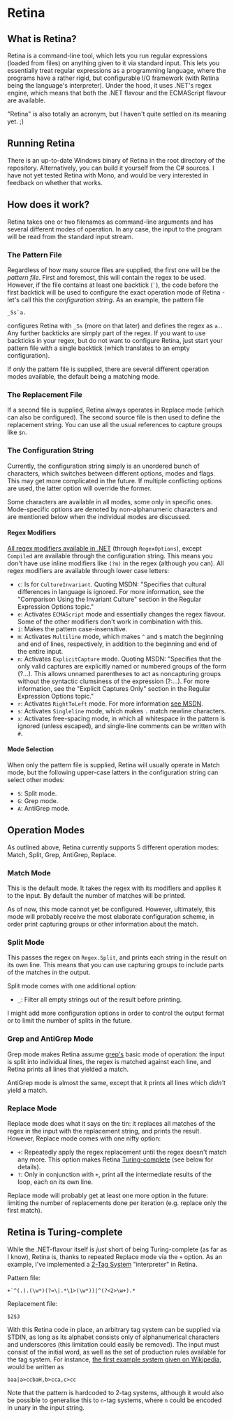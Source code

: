 # Retina

## What is Retina?

Retina is a command-line tool, which lets you run regular expressions (loaded from files) on anything given to it via standard input. This lets you essentially treat regular expressions as a programming language, where the programs have a rather rigid, but configurable I/O framework (with Retina being the language's interpreter). Under the hood, it uses .NET's regex engine, which means that both the .NET flavour and the ECMAScript flavour are available.

"Retina" is also totally an acronym, but I haven't quite settled on its meaning yet. ;)

## Running Retina

There is an up-to-date Windows binary of Retina in the root directory of the repository. Alternatively, you can build it yourself from the C# sources. I have not yet tested Retina with Mono, and would be very interested in feedback on whether that works.

## How does it work?

Retina takes one or two filenames as command-line arguments and has several different modes of operation. In any case, the input to the program will be read from the standard input stream.

### The Pattern File

Regardless of how many source files are supplied, the first one will be the *pattern file*. First and foremost, this will contain the regex to be used. However, if the file contains at least one backtick (`` ` ``), the code before the first backtick will be used to configure the exact operation mode of Retina - let's call this the *configuration string*. As an example, the pattern file

    _Ss`a.

configures Retina with `_Ss` (more on that later) and defines the regex as `a.`. Any further backticks are simply part of the regex. If you want to use backticks in your regex, but do not want to configure Retina, just start your pattern file with a single backtick (which translates to an empty configuration).

If *only* the pattern file is supplied, there are several different operation modes available, the default being a matching mode.

### The Replacement File

If a second file is supplied, Retina always operates in Replace mode (which can also be configured). The second source file is then used to define the replacement string. You can use all the usual references to capture groups like `$n`.

### The Configuration String

Currently, the configuration string simply is an unordered bunch of characters, which switches between different options, modes and flags. This may get more complicated in the future. If multiple conflicting options are used, the latter option will override the former.

Some characters are available in all modes, some only in specific ones. Mode-specific options are denoted by non-alphanumeric characters and are mentioned below when the individual modes are discussed.

#### Regex Modifiers

[All regex modifiers available in .NET](https://msdn.microsoft.com/en-us/library/system.text.regularexpressions.regexoptions%28v=vs.110%29.aspx) (through `RegexOptions`), except `Compiled` are available through the configuration string. This means you don't have use inline modifiers like `(?m)` in the regex (although you can). All regex modifiers are available through lower case letters:

- `c`: Is for `CultureInvariant`. Quoting MSDN: "Specifies that cultural differences in language is ignored. For more information, see the "Comparison Using the Invariant Culture" section in the Regular Expression Options topic."
- `e`: Activates `ECMAScript` mode and essentially changes the regex flavour. Some of the other modifiers don't work in combination with this.
- `i`: Makes the pattern case-insensitive.
- `m`: Activates `Multiline` mode, which makes `^` and `$` match the beginning and end of lines, respectively, in addition to the beginning and end of the entire input.
- `n`: Activates `ExplicitCapture` mode. Quoting MSDN: "Specifies that the only valid captures are explicitly named or numbered groups of the form (?<name>…). This allows unnamed parentheses to act as noncapturing groups without the syntactic clumsiness of the expression (?:…). For more information, see the "Explicit Captures Only" section in the Regular Expression Options topic."
- `r`: Activates `RightToLeft` mode. For more information [see MSDN](https://msdn.microsoft.com/en-us/library/yd1hzczs(v=vs.110).aspx#RightToLeft).
- `s`: Activates `Singleline` mode, which makes `.` match newline characters.
- `x`: Activates free-spacing mode, in which all whitespace in the pattern is ignored (unless escaped), and single-line comments can be written with `#`.


#### Mode Selection

When only the pattern file is supplied, Retina will usually operate in Match mode, but the following upper-case latters in the configuration string can select other modes:

- `S`: Split mode.
- `G`: Grep mode.
- `A`: AntiGrep mode.

## Operation Modes

As outlined above, Retina currently supports 5 different operation modes: Match, Split, Grep, AntiGrep, Replace.

### Match Mode

This is the default mode. It takes the regex with its modifiers and applies it to the input. By default the number of matches will be printed.

As of now, this mode cannot yet be configured. However, ultimately, this mode will probably receive the most elaborate configuration scheme, in order print capturing groups or other information about the match.

### Split Mode

This passes the regex on `Regex.Split`, and prints each string in the result on its own line. This means that you can use capturing groups to include parts of the matches in the output.

Split mode comes with one additional option:

- `_`: Filter all empty strings out of the result before printing.

I might add more configuration options in order to control the output format or to limit the number of splits in the future.

### Grep and AntiGrep Mode

Grep mode makes Retina assume [grep's](http://en.wikipedia.org/wiki/Grep) basic mode of operation: the input is split into individual lines, the regex is matched against each line, and Retina prints all lines that yielded a match.

AntiGrep mode is almost the same, except that it prints all lines which *didn't* yield a match.

### Replace Mode

Replace mode does what it says on the tin: it replaces all matches of the regex in the input with the replacement string, and prints the result. However, Replace mode comes with one nifty option:

- `+`: Repeatedly apply the regex replacement until the regex doesn't match any more. This option makes Retina [Turing-complete](http://en.wikipedia.org/wiki/Turing_completeness) (see below for details).
- `?`: Only in conjunction with `+`, print all the intermediate results of the loop, each on its own line.

Replace mode will probably get at least one more option in the future: limiting the number of replacements done per iteration (e.g. replace only the first match).

## Retina is Turing-complete

While the .NET-flavour itself is *just* short of being Turing-complete (as far as I know), Retina is, thanks to repeated Replace mode via the `+` option. As an example, I've implemented a [2-Tag System](http://en.wikipedia.org/wiki/Tag_system) "interpreter" in Retina.

Pattern file:

    +`^(.).(\w*)(?=\|.*\1>(\w*))|^(?<2>\w+).*

Replacement file:

    $2$3

With this Retina code in place, an arbitrary tag system can be supplied via STDIN, as long as its alphabet consists only of alphanumerical characters and underscores (this limitation could easily be removed). The input must consist of the initial word, as well as the set of production rules available for the tag system. For instance, [the first example system given on Wikipedia](http://en.wikipedia.org/wiki/Tag_system#Example:_A_simple_2-tag_illustration), would be written as

    baa|a>ccbaH,b>cca,c>cc

Note that the pattern is hardcoded to 2-tag systems, although it would also be possible to generalise this to `n`-tag systems, where `n` could be encoded in unary in the input string.
